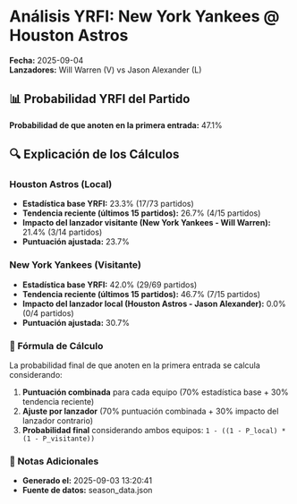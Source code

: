 # Análisis YRFI: New York Yankees @ Houston Astros

**Fecha:** 2025-09-04  
**Lanzadores:** Will Warren (V) vs Jason Alexander (L)

## 📊 Probabilidad YRFI del Partido

**Probabilidad de que anoten en la primera entrada:** 47.1%

## 🔍 Explicación de los Cálculos

### Houston Astros (Local)
- **Estadística base YRFI:** 23.3% (17/73 partidos)
- **Tendencia reciente (últimos 15 partidos):** 26.7% (4/15 partidos)
- **Impacto del lanzador visitante (New York Yankees - Will Warren):** 21.4% (3/14 partidos)
- **Puntuación ajustada:** 23.7%

### New York Yankees (Visitante)
- **Estadística base YRFI:** 42.0% (29/69 partidos)
- **Tendencia reciente (últimos 15 partidos):** 46.7% (7/15 partidos)
- **Impacto del lanzador local (Houston Astros - Jason Alexander):** 0.0% (0/4 partidos)
- **Puntuación ajustada:** 30.7%

### 📝 Fórmula de Cálculo

La probabilidad final de que anoten en la primera entrada se calcula considerando:
1. **Puntuación combinada** para cada equipo (70% estadística base + 30% tendencia reciente)
2. **Ajuste por lanzador** (70% puntuación combinada + 30% impacto del lanzador contrario)
3. **Probabilidad final** considerando ambos equipos: `1 - ((1 - P_local) * (1 - P_visitante))`

### 📌 Notas Adicionales

- **Generado el:** 2025-09-03 13:20:41
- **Fuente de datos:** season_data.json

